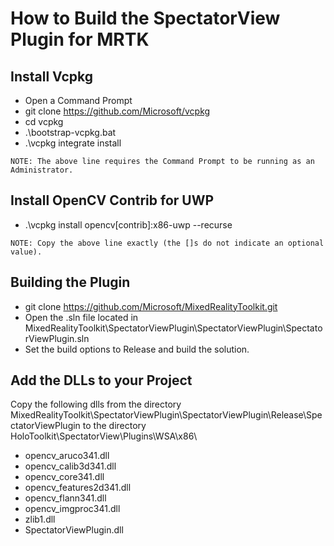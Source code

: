 # How to Build the SpectatorView Plugin for MRTK

## Install Vcpkg
- Open a Command Prompt
- git clone https://github.com/Microsoft/vcpkg
- cd vcpkg
- .\bootstrap-vcpkg.bat
- .\vcpkg integrate install
```
NOTE: The above line requires the Command Prompt to be running as an Administrator.
```

## Install OpenCV Contrib for UWP
- .\vcpkg install opencv[contrib]:x86-uwp --recurse 
```
NOTE: Copy the above line exactly (the []s do not indicate an optional value).
```

## Building the Plugin
- git clone https://github.com/Microsoft/MixedRealityToolkit.git
- Open the .sln file located in MixedRealityToolkit\SpectatorViewPlugin\SpectatorViewPlugin\SpectatorViewPlugin.sln
- Set the build options to Release and build the solution.

## Add the DLLs to your Project
Copy the following dlls from the directory MixedRealityToolkit\SpectatorViewPlugin\SpectatorViewPlugin\Release\SpectatorViewPlugin to the directory HoloToolkit\SpectatorView\Plugins\WSA\x86\
- opencv_aruco341.dll
- opencv_calib3d341.dll
- opencv_core341.dll
- opencv_features2d341.dll
- opencv_flann341.dll
- opencv_imgproc341.dll
- zlib1.dll
- SpectatorViewPlugin.dll